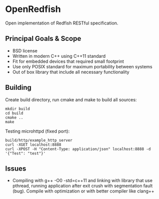 # OpenRedfish

Open implementation of Redfish RESTful specification.

Principal Goals & Scope
-----------------------

* BSD license
* Written in modern C++ using C++11 standard
* Fit for embedded devices that required small footprint
* Use only POSIX standard for maximum portability between systems
* Out of box library that include all necessary functionality

Building
--------

Create build directory, run cmake and make to build all sources:

    mkdir build
    cd build
    cmake ..
    make

Testing microhttpd (fixed port):

    build/http/example_http_server
    curl -XGET localhost:8888
    curl -XPOST -H "Content-Type: application/json" localhost:8888 -d '{"Test": "test"}'

Issues
------

* Compiling with g++ -O0 -std=c++11 and linking with library that use pthread,
  running application after exit crush with segmentation fault (bug). Compile
  with optimization or with better compiler like clang++
